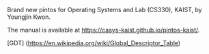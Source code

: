 Brand new pintos for Operating Systems and Lab (CS330), KAIST, by Youngjin Kwon.

The manual is available at https://casys-kaist.github.io/pintos-kaist/.


[GDT] (https://en.wikipedia.org/wiki/Global_Descriptor_Table)